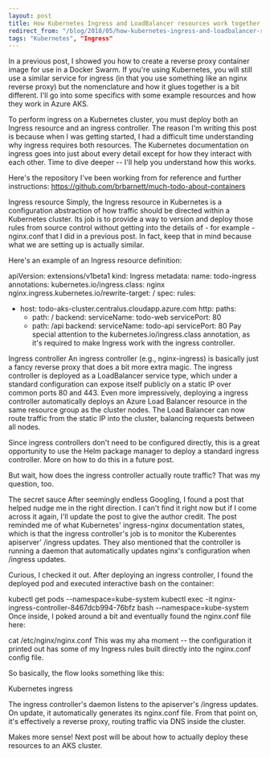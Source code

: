 ```yaml
---
layout: post
title: How Kubernetes Ingress and LoadBalancer resources work together
redirect_from: "/blog/2018/05/how-kubernetes-ingress-and-loadbalancer-resources-work-together/"
tags: "Kubernetes", "Ingress"
---
```


In a previous post, I showed you how to create a reverse proxy container image for use in a Docker Swarm. If you're using Kubernetes, you will still use a similar service for ingress (in that you use something like an nginx reverse proxy) but the nomenclature and how it glues together is a bit different. I'll go into some specifics with some example resources and how they work in Azure AKS.

To perform ingress on a Kubernetes cluster, you must deploy both an Ingress resource and an ingress controller. The reason I'm writing this post is because when I was getting started, I had a difficult time understanding why ingress requires both resources. The Kubernetes documentation on ingress goes into just about every detail except for how they interact with each other. Time to dive deeper -- I'll help you understand how this works.

Here's the repository I've been working from for reference and further instructions: https://github.com/brbarnett/much-todo-about-containers

Ingress resource
Simply, the Ingress resource in Kubernetes is a configuration abstraction of how traffic should be directed within a Kubernetes cluster. Its job is to provide a way to version and deploy those rules from source control without getting into the details of - for example - nginx.conf that I did in a previous post. In fact, keep that in mind because what we are setting up is actually similar.

Here's an example of an Ingress resource definition:

apiVersion: extensions/v1beta1
kind: Ingress
metadata:
  name: todo-ingress
  annotations:
    kubernetes.io/ingress.class: nginx
    nginx.ingress.kubernetes.io/rewrite-target: /
spec:
  rules:
  - host: todo-aks-cluster.centralus.cloudapp.azure.com
    http:
      paths:
      - path: /
        backend:
          serviceName: todo-web
          servicePort: 80
      - path: /api
        backend:
          serviceName: todo-api
          servicePort: 80
Pay special attention to the kubernetes.io/ingress.class annotation, as it's required to make Ingress work with the ingress controller.

Ingress controller
An ingress controller (e.g., nginx-ingress) is basically just a fancy reverse proxy that does a bit more extra magic. The ingress controller is deployed as a LoadBalancer service type, which under a standard configuration can expose itself publicly on a static IP over common ports 80 and 443. Even more impressively, deploying a ingress controller automatically deploys an Azure Load Balancer resource in the same resource group as the cluster nodes. The Load Balancer can now route traffic from the static IP into the cluster, balancing requests between all nodes.

Since ingress controllers don't need to be configured directly, this is a great opportunity to use the Helm package manager to deploy a standard ingress controller. More on how to do this in a future post.

But wait, how does the ingress controller actually route traffic? That was my question, too.

The secret sauce
After seemingly endless Googling, I found a post that helped nudge me in the right direction. I can't find it right now but if I come across it again, I'll update the post to give the author credit. The post reminded me of what Kubernetes' ingress-nginx documentation states, which is that the ingress controller's job is to monitor the Kuberentes apiserver' /ingress updates. They also mentioned that the controller is running a daemon that automatically updates nginx's configuration when /ingress updates.

Curious, I checked it out. After deploying an ingress controller, I found the deployed pod and executed interactive bash on the container:

kubectl get pods --namespace=kube-system
kubectl exec -it nginx-ingress-controller-8467dcb994-76bfz bash --namespace=kube-system
Once inside, I poked around a bit and eventually found the nginx.conf file here:

cat /etc/nginx/nginx.conf
This was my aha moment -- the configuration it printed out has some of my Ingress rules built directly into the nginx.conf config file.

So basically, the flow looks something like this:

Kubernetes ingress

The ingress controller's daemon listens to the apiserver's /ingress updates. On update, it automatically generates its nginx.conf file. From that point on, it's effectively a reverse proxy, routing traffic via DNS inside the cluster.

Makes more sense! Next post will be about how to actually deploy these resources to an AKS cluster.